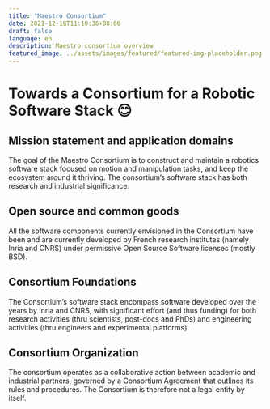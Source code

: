 ```yaml
---
title: "Maestro Consortium"
date: 2021-12-18T11:10:36+08:00
draft: false
language: en
description: Maestro consortium overview
featured_image: ../assets/images/featured/featured-img-placeholder.png
---
```


# Towards a Consortium for a Robotic Software Stack :blush:



## Mission statement and application domains

The goal of the Maestro Consortium is to construct and maintain a robotics software stack focused on motion and manipulation tasks, and keep the ecosystem around it thriving. The consortium’s software stack has both research and industrial significance.

## Open source and common goods

All the software components currently envisioned in the Consortium have been and are currently developed by French research institutes (namely Inria and CNRS) under permissive Open Source Software licenses (mostly BSD).

## Consortium Foundations

The Consortium’s software stack encompass software developed over the years by Inria and CNRS, with significant effort (and thus funding) for both research activities (thru scientists, post-docs and PhDs) and engineering activities (thru engineers and experimental platforms).

## Consortium Organization

The consortium operates as a collaborative action between academic and industrial partners, governed by a Consortium Agreement that outlines its rules and procedures. The Consortium is therefore not a legal entity by itself.
